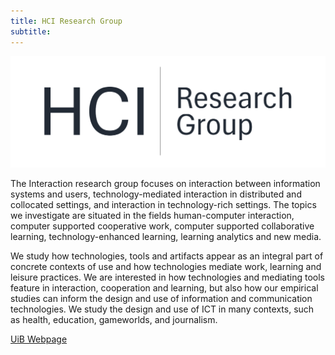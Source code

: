 ```yaml
---
title: HCI Research Group
subtitle: 
---
```


![HCI Research Group logo](/assets/images/hci-logo.png)

The Interaction research group focuses on interaction between information systems and users, technology-mediated interaction in distributed and collocated settings, and interaction in technology-rich settings. The topics we investigate are situated in the fields human-computer interaction, computer supported cooperative work, computer supported collaborative learning, technology-enhanced learning, learning analytics and new media. 

We study how technologies, tools and artifacts appear as an integral part of concrete contexts of use and how technologies mediate work, learning and leisure practices. We are interested in how technologies and mediating tools feature in interaction, cooperation and learning, but also how our empirical studies can inform the design and use of information and communication technologies. We study the design and use of ICT in many contexts, such as health, education, gameworlds, and journalism.

[UiB Webpage](https://www.uib.no/en/fg/interaction)

